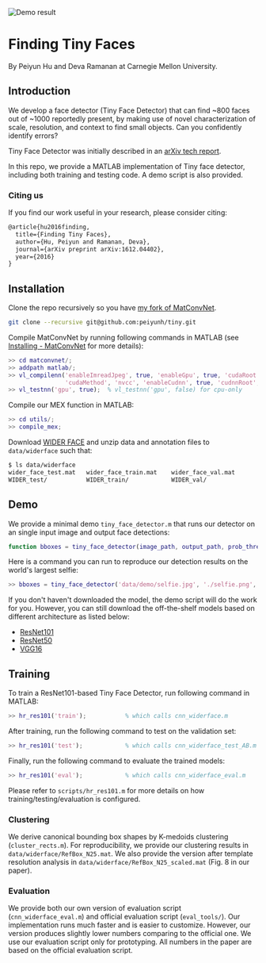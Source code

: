 ![Demo result](https://raw.githubusercontent.com/peiyunh/tiny/master/selfie.png)

# Finding Tiny Faces
By Peiyun Hu and Deva Ramanan at Carnegie Mellon University. 

## Introduction
We develop a face detector (Tiny Face Detector) that can find ~800 faces out of ~1000 reportedly present, by making use of novel characterization of scale, resolution, and context to find small objects. Can you confidently identify errors? 

Tiny Face Detector was initially described in an [arXiv tech report](https://arxiv.org/abs/1612.04402). 

In this repo, we provide a MATLAB implementation of Tiny face detector, including both training and testing code. A demo script is also provided. 

### Citing us
If you find our work useful in your research, please consider citing: 
```latex
@article{hu2016finding,
  title={Finding Tiny Faces},
  author={Hu, Peiyun and Ramanan, Deva},
  journal={arXiv preprint arXiv:1612.04402},
  year={2016}
}
```

## Installation 
Clone the repo recursively so you have [my fork of MatConvNet](https://github.com/peiyunh/matconvnet/tree/9822ec97f35cf5a56ae22707cc1c04e0d738e7db). 
```zsh
git clone --recursive git@github.com:peiyunh/tiny.git
```

Compile MatConvNet by running following commands in MATLAB (see [Installing - MatConvNet](http://www.vlfeat.org/matconvnet/install/) for more details): 
```Matlab
>> cd matconvnet/;
>> addpath matlab/; 
>> vl_compilenn('enableImreadJpeg', true, 'enableGpu', true, 'cudaRoot', [cuda_dir],...
                'cudaMethod', 'nvcc', 'enableCudnn', true, 'cudnnRoot', [cudnn_dir]);
>> vl_testnn('gpu', true);  % vl_testnn('gpu', false) for cpu-only 
```

Compile our MEX function in MATLAB: 
```Matlab
>> cd utils/;
>> compile_mex; 
```

Download [WIDER FACE](http://mmlab.ie.cuhk.edu.hk/projects/WIDERFace/) and unzip data and annotation files to `data/widerface` such that: 
```zsh
$ ls data/widerface
wider_face_test.mat   wider_face_train.mat    wider_face_val.mat
WIDER_test/           WIDER_train/            WIDER_val/
```

## Demo
We provide a minimal demo `tiny_face_detector.m` that runs our detector on an single input image and output face detections: 
```Matlab
function bboxes = tiny_face_detector(image_path, output_path, prob_thresh, nms_thresh, gpu_id)
```

Here is a command you can run to reproduce our detection results on the world's largest selfie: 
```Matlab 
>> bboxes = tiny_face_detector('data/demo/selfie.jpg', './selfie.png', 0.5, 0.1, 1)
```

If you don't haven't downloaded the model, the demo script will do the work for you. However, you can still download the off-the-shelf models based on different architecture as listed below: 
- [ResNet101](https://www.cs.cmu.edu/~peiyunh/tiny/hr_res101.mat)
- [ResNet50](https://www.cs.cmu.edu/~peiyunh/tiny/hr_res50.mat)
- [VGG16](https://www.cs.cmu.edu/~peiyunh/tiny/hr_vgg16.mat)

## Training 
To train a ResNet101-based Tiny Face Detector, run following command in MATLAB: 
```Matlab
>> hr_res101('train');           % which calls cnn_widerface.m
```

After training, run the following command to test on the validation set: 
```Matlab
>> hr_res101('test');            % which calls cnn_widerface_test_AB.m 
```

Finally, run the following command to evaluate the trained models: 
```Matlab
>> hr_res101('eval');            % which calls cnn_widerface_eval.m
```

Please refer to `scripts/hr_res101.m` for more details on how training/testing/evaluation is configured. 

### Clustering
We derive canonical bounding box shapes by K-medoids clustering (`cluster_rects.m`). For reproducibility, we provide our clustering results in `data/widerface/RefBox_N25.mat`. We also provide the version after template resolution analysis in `data/widerface/RefBox_N25_scaled.mat` (Fig. 8 in our paper).

### Evaluation
We provide both our own version of evaluation script (`cnn_widerface_eval.m`) and official evaluation script (`eval_tools/`). Our implementation runs much faster and is easier to customize. However, our version produces slightly lower numbers comparing to the official one. We use our evaluation script only for prototyping. All numbers in the paper are based on the official evaluation script. 

